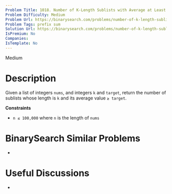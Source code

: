 ```yaml
---
Problem Title: 1018. Number of K-Length Sublists with Average at Least Target
Problem Difficulty: Medium
Problem Url: https://binarysearch.com/problems/number-of-k-length-sublists-with-average-at-least-target/
Problem Tags: prefix sum
Solution Url: https://binarysearch.com/problems/number-of-k-length-sublists-with-average-at-least-target/solutions/
IsPremium: No
Companies: 
IsTemplate: No
---
```


<span style="color: ;">Medium</span>

# Description

Given a list of integers `nums`, and integers `k` and `target`, return the number of sublists whose length is `k` and its average value `≥ target`.

**Constraints**
- `n ≤ 100,000` where `n` is the length of `nums`

# BinarySearch Similar Problems

- []()

# Useful Discussions

- []()

